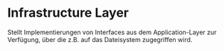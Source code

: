 # Infrastructure Layer

Stellt Implementierungen von Interfaces aus dem Application-Layer zur Verfügung, über die z.B. auf das Dateisystem zugegriffen wird.
